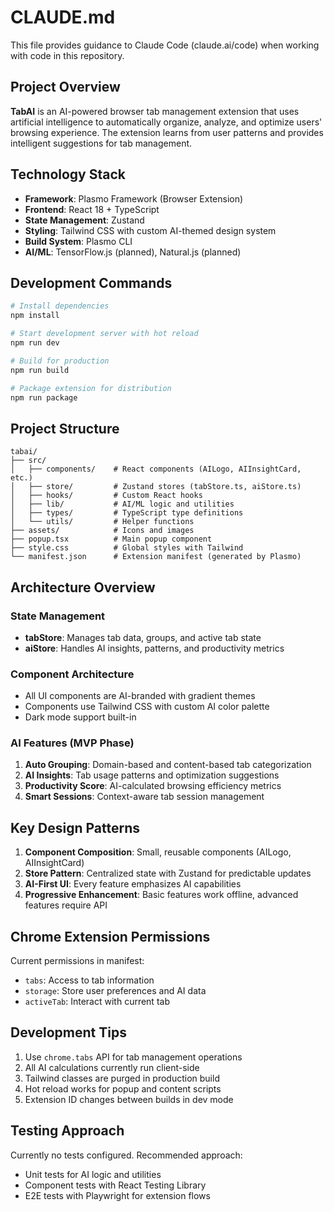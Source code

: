 # CLAUDE.md

This file provides guidance to Claude Code (claude.ai/code) when working with code in this repository.

## Project Overview

**TabAI** is an AI-powered browser tab management extension that uses artificial intelligence to automatically organize, analyze, and optimize users' browsing experience. The extension learns from user patterns and provides intelligent suggestions for tab management.

## Technology Stack

- **Framework**: Plasmo Framework (Browser Extension)
- **Frontend**: React 18 + TypeScript
- **State Management**: Zustand
- **Styling**: Tailwind CSS with custom AI-themed design system
- **Build System**: Plasmo CLI
- **AI/ML**: TensorFlow.js (planned), Natural.js (planned)

## Development Commands

```bash
# Install dependencies
npm install

# Start development server with hot reload
npm run dev

# Build for production
npm run build

# Package extension for distribution
npm run package
```

## Project Structure

```
tabai/
├── src/
│   ├── components/    # React components (AILogo, AIInsightCard, etc.)
│   ├── store/         # Zustand stores (tabStore.ts, aiStore.ts)
│   ├── hooks/         # Custom React hooks
│   ├── lib/           # AI/ML logic and utilities
│   ├── types/         # TypeScript type definitions
│   └── utils/         # Helper functions
├── assets/            # Icons and images
├── popup.tsx          # Main popup component
├── style.css          # Global styles with Tailwind
└── manifest.json      # Extension manifest (generated by Plasmo)
```

## Architecture Overview

### State Management
- **tabStore**: Manages tab data, groups, and active tab state
- **aiStore**: Handles AI insights, patterns, and productivity metrics

### Component Architecture
- All UI components are AI-branded with gradient themes
- Components use Tailwind CSS with custom AI color palette
- Dark mode support built-in

### AI Features (MVP Phase)
1. **Auto Grouping**: Domain-based and content-based tab categorization
2. **AI Insights**: Tab usage patterns and optimization suggestions
3. **Productivity Score**: AI-calculated browsing efficiency metrics
4. **Smart Sessions**: Context-aware tab session management

## Key Design Patterns

1. **Component Composition**: Small, reusable components (AILogo, AIInsightCard)
2. **Store Pattern**: Centralized state with Zustand for predictable updates
3. **AI-First UI**: Every feature emphasizes AI capabilities
4. **Progressive Enhancement**: Basic features work offline, advanced features require API

## Chrome Extension Permissions

Current permissions in manifest:
- `tabs`: Access to tab information
- `storage`: Store user preferences and AI data
- `activeTab`: Interact with current tab

## Development Tips

1. Use `chrome.tabs` API for tab management operations
2. All AI calculations currently run client-side
3. Tailwind classes are purged in production build
4. Hot reload works for popup and content scripts
5. Extension ID changes between builds in dev mode

## Testing Approach

Currently no tests configured. Recommended approach:
- Unit tests for AI logic and utilities
- Component tests with React Testing Library
- E2E tests with Playwright for extension flows